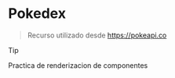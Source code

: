 # Pokedex
 >Recurso utilizado desde https://pokeapi.co

>[!TIP]
>Practica de renderizacion de componentes
